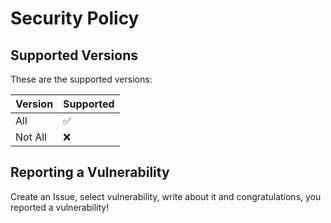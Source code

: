 # Security Policy

## Supported Versions

These are the supported versions:

| Version | Supported          |
| ------- | ------------------ |
| All     | :white_check_mark: |
| Not All | :x:                |


## Reporting a Vulnerability

Create an Issue, select vulnerability, write about it and congratulations, you reported a vulnerability!
